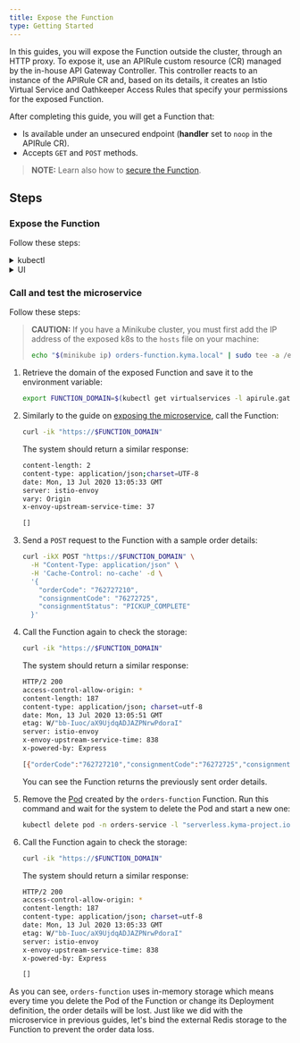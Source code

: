 ```yaml
---
title: Expose the Function
type: Getting Started
---
```


In this guides, you will expose the Function outside the cluster, through an HTTP proxy. To expose it, use an APIRule custom resource (CR) managed by the in-house API Gateway Controller. This controller reacts to an instance of the APIRule CR and, based on its details, it creates an Istio Virtual Service and Oathkeeper Access Rules that specify your permissions for the exposed Function.

After completing this guide, you will get a Function that:

- Is available under an unsecured endpoint (**handler** set to `noop` in the APIRule CR).
- Accepts `GET` and `POST` methods.

> **NOTE:** Learn also how to [secure the Function](/components/api-gateway#tutorials-expose-and-secure-a-service-deploy-expose-and-secure-the-sample-resources).

## Steps

### Expose the Function

Follow these steps:

<div tabs name="steps" group="expose-function">
  <details>
  <summary label="kubectl">
  kubectl
  </summary>

1. Create an APIRule CR for the Function. It is exposed on port `80` that is the default port of the [Service](/components/serverless#architecture-architecture).

  ```yaml
  cat <<EOF | kubectl apply -f -
    apiVersion: gateway.kyma-project.io/v1alpha1
    kind: APIRule
    metadata:
      name: orders-function
      namespace: orders-service
    spec:
      gateway: kyma-gateway.kyma-system.svc.cluster.local
      rules:
        - path: /.*
          accessStrategies:
            - config: {}
          handler: noop
          methods: ["GET","POST"]
      service:
        host: orders-function
        name: orders-function
        port: 80
  EOF  
  ```

2. Check if the APIRule was created and has the `OK` status:

  ```bash
  kubectl get apirules orders-function -n orders-service -o=jsonpath='{.status.APIRuleStatus.code}'
  ```

3. Access the Function's external address:

   ```bash
   curl https://orders-function.{CLUSTER_DOMAIN}
   ```

    </details>
    <details>
    <summary label="ui">
    UI
    </summary>

1. Select the `orders-service` Namespace from the drop-down list in the top navigation panel.

2. Go to **Configuration** > **API Rules** in the left navigation panel and select **Create API Rule**.

3. In the **General settings** section:

    - Enter `orders-function` as the API Rule's **Name**.

    >**NOTE:** The APIRule CR can have a different name than the Function, but it is recommended that all related resources share common names.

    - Enter `orders-function` as **Hostname** to indicate the host on which you want to expose your Function.

    - Select `orders-function` as the **Service** that indicates the Function you want to expose.

4. In the **Access strategies** section, leave the default settings, with `GET` and `POST` methods and the `noop` handler selected.

5. Select **Create** to confirm the changes.

    The message appears on the screen confirming the changes were saved.

6. Once the pop-up box closes, check if you can access the Function by selecting the HTTPS link under the **Host** column of the new `orders-function` API Rule.

    </details>
</div>

### Call and test the microservice

Follow these steps:

> **CAUTION:** If you have a Minikube cluster, you must first add the IP address of the exposed k8s to the `hosts` file on your machine:
>
> ```bash
> echo "$(minikube ip) orders-function.kyma.local" | sudo tee -a /etc/hosts
> ```

1. Retrieve the domain of the exposed Function and save it to the environment variable:

   ```bash
   export FUNCTION_DOMAIN=$(kubectl get virtualservices -l apirule.gateway.kyma-project.io/v1alpha1=orders-function.orders-service -n orders-service -o=jsonpath='{.items[*].spec.hosts[0]}')
   ```

2. Similarly to the guide on [exposing the microservice](#getting-started-expose-the-microservice), call the Function:

   ```bash
   curl -ik "https://$FUNCTION_DOMAIN"
   ```

   The system should return a similar response:

   ```bash
   content-length: 2
   content-type: application/json;charset=UTF-8
   date: Mon, 13 Jul 2020 13:05:33 GMT
   server: istio-envoy
   vary: Origin
   x-envoy-upstream-service-time: 37

   []
   ```

3. Send a `POST` request to the Function with a sample order details:

   ```bash
   curl -ikX POST "https://$FUNCTION_DOMAIN" \
     -H "Content-Type: application/json" \
     -H 'Cache-Control: no-cache' -d \
     '{
       "orderCode": "762727210",
       "consignmentCode": "76272725",
       "consignmentStatus": "PICKUP_COMPLETE"
     }'
   ```

4. Call the Function again to check the storage:

   ```bash
   curl -ik "https://$FUNCTION_DOMAIN"
   ```

   The system should return a similar response:

   ```bash
   HTTP/2 200
   access-control-allow-origin: *
   content-length: 187
   content-type: application/json; charset=utf-8
   date: Mon, 13 Jul 2020 13:05:51 GMT
   etag: W/"bb-Iuoc/aX9UjdqADJAZPNrwPdoraI"
   server: istio-envoy
   x-envoy-upstream-service-time: 838
   x-powered-by: Express

   [{"orderCode":"762727210","consignmentCode":"76272725","consignmentStatus":"PICKUP_COMPLETE"}]
   ```

   You can see the Function returns the previously sent order details.

5. Remove the [Pod](https://kubernetes.io/docs/concepts/workloads/pods/) created by the `orders-function` Function. Run this command and wait for the system to delete the Pod and start a new one:

   ```bash
   kubectl delete pod -n orders-service -l "serverless.kyma-project.io/function-name=orders-function"
   ```

6. Call the Function again to check the storage:

   ```bash
   curl -ik "https://$FUNCTION_DOMAIN"
   ```

   The system should return a similar response:

   ```bash
   HTTP/2 200
   access-control-allow-origin: *
   content-length: 187
   content-type: application/json; charset=utf-8
   date: Mon, 13 Jul 2020 13:05:33 GMT
   etag: W/"bb-Iuoc/aX9UjdqADJAZPNrwPdoraI"
   server: istio-envoy
   x-envoy-upstream-service-time: 838
   x-powered-by: Express

   []
   ```
  As you can see, `orders-function` uses in-memory storage which means every time you delete the Pod of the Function or change its Deployment definition, the order details will be lost. Just like we did with the microservice in previous guides, let's bind the external Redis storage to the Function to prevent the order data loss.

